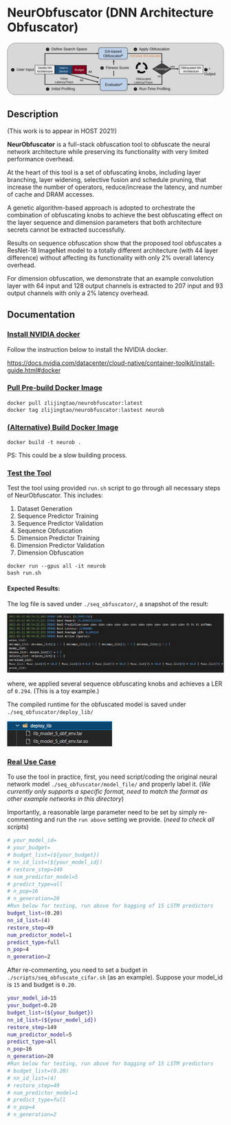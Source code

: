 # NeurObfuscator (DNN Architecture Obfuscator)

![Framework](misc/figs/framework.svg)

## Description

(This work is to appear in HOST 2021!)

**NeurObfuscator** is a full-stack obfuscation tool to obfuscate the neural network architecture while preserving its functionality with very limited performance overhead. 

At the heart of this tool is a set of obfuscating knobs, including layer branching, layer widening, selective fusion and schedule pruning, that increase the number of operators, reduce/increase the latency, and number of cache and DRAM accesses.

A genetic algorithm-based approach is adopted to orchestrate the combination of obfuscating knobs to achieve the best obfuscating effect on the layer sequence and dimension parameters that both architecture secrets cannot be extracted successfully. 

Results on sequence obfuscation show that the proposed tool obfuscates a ResNet-18 ImageNet model to a totally different architecture (with 44 layer difference) without affecting its functionality with only 2\% overall latency overhead. 

For dimension obfuscation, we demonstrate that an example convolution layer with 64 input and 128 output channels is extracted to 207 input and 93 output channels with only a 2\% latency overhead.


## Documentation

### <ins>**Install NVIDIA docker**<ins> 
    
Follow the instruction below to install the NVIDIA docker.

https://docs.nvidia.com/datacenter/cloud-native/container-toolkit/install-guide.html#docker

    
### <ins>**Pull Pre-build Docker Image**<ins> 

```
docker pull zlijingtao/neurobfuscator:latest
docker tag zlijingtao/neurobfuscator:lastest neurob
```
    
### <ins>**(Alternative) Build Docker Image**<ins> 
    

```
docker build -t neurob .
```

PS: This could be a slow building process.


### <ins>**Test the Tool**<ins>

Test the tool using provided ``run.sh`` script to go through all necessary steps of NeurObfuscator. This includes: 

1) Dataset Generation 
2) Sequence Predictor Training 
3) Sequence Predictor Validation
4) Sequence Obfuscation
5) Dimension Predictor Training 
6) Dimension Predictor Validation
7) Dimension Obfuscation

```
docker run --gpus all -it neurob
bash run.sh
```

#### **Expected Results**:

The log file is saved under ``./seq_obfuscator/``, a snapshot of the result:

![SeqLog](misc/figs/seq_log.PNG)

where, we applied several sequence obfuscating knobs and achieves a LER of ``0.294``. (This is a toy example.)

The compiled runtime for the obfuscated model is saved under ``./seq_obfuscator/deploy_lib/``

![DeployLib](misc/figs/deploy_lib.PNG)

### <ins>**Real Use Case**<ins>

To use the tool in practice, first, you need script/coding the original neural network model ``./seq_obfuscator/model_file/`` and properly label it. (*We currently only supports a specific format, need to match the format as other example networks in this directory*)

Importantly, a reasonable large parameter need to be set by simply re-commenting and run the ``run above`` setting we provide. (*need to check all scripts*)

```bash
# your_model_id=
# your_budget=
# budget_list=(${your_budget})
# nn_id_list=(${your_model_id})
# restore_step=149
# num_predictor_model=5
# predict_type=all
# n_pop=16
# n_generation=20
#Run below for testing, run above for bagging of 15 LSTM predictors
budget_list=(0.20)
nn_id_list=(4)
restore_step=49
num_predictor_model=1
predict_type=full
n_pop=4
n_generation=2
```

After re-commenting, you need to set a budget in ``./scripts/seq_obfuscate_cifar.sh`` (as an example). Suppose your model_id is ``15`` and budget is ``0.20``.

```bash
your_model_id=15
your_budget=0.20
budget_list=(${your_budget})
nn_id_list=(${your_model_id})
restore_step=149
num_predictor_model=5
predict_type=all
n_pop=16
n_generation=20
#Run below for testing, run above for bagging of 15 LSTM predictors
# budget_list=(0.20)
# nn_id_list=(4)
# restore_step=49
# num_predictor_model=1
# predict_type=full
# n_pop=4
# n_generation=2
```






<!-- 

## **Mannual Setup** (Not Recommended, cost hours and could result in failure)

### **0. Install CUDA in a linux machine**

CUDA >= 11.0
cudnn >= 8.0

### **1. Install TVM**

Install LLVM from https://apt.llvm.org/ (we use LLVM-10)

Before running the scripts we provide here. Your File Structure should look like this:
```
----${USER} (your home directory)

    ---- tvm

    ---- torch_profiling (This repository)
```

Clone the tvm into your home directory. Then checkout 58c3413a3 version of the lastest TVM repository:

```
$ cd /usr && \
     git clone https://github.com/apache/incubator-tvm.git tvm --recursive && \
     cd ~/tvm && \
     git checkout 58c3413a3 && \
     mkdir build && \
     cp cmake/config.cmake build
```

And Copy the required file to support ``selective Fusion'' as described in our paper. Then build with USE_CUDA and USE_LLVM (llvm version must be the same with yours)

```
$ cp -r ~/torch_profiling/copy2tvm/tvm ~/
$ cd /usr/tvm/build && bash -c \
     "echo set\(USE_LLVM llvm-config-10\) >> config.cmake && \
     echo set\(USE_CUDA ON\) >> config.cmake" && \
     cmake .. && \
     make -j4 
```

Last but not the least, add to your path:
```
export TVM_HOME=~/tvm
export PYTHONPATH=$TVM_HOME/python:${PYTHONPATH}
```

### **2. Setup Python Enviroment**

We recommend using conda. 


Require python version == 3.6, and use pip to install library listed below:
```
pip install pylint==1.9.4 six numpy pytest cython decorator scipy tornado torch==1.7.1+cu110 torchvision==0.8.2+cu110 torchaudio==0.7.2 -f https://download.pytorch.org/whl/torch_stable.html tensorflow==1.13.1
```

### **3. Install Nsight Compute**

#### Install either using command below in ubuntu-based Linux or directly from NVIDIA, 2020.3.0 version is required in either case.
```
sudo apt-get update -y && \
     DEBIAN_FRONTEND=noninteractive apt-get install -y --no-install-recommends \
         apt-transport-https \
         ca-certificates \
         gnupg \
         wget && \
     rm -rf /var/lib/apt/lists/*
sudo echo "deb https://developer.download.nvidia.com/compute/cuda/repos/ubuntu1804/x86_64 /" > /etc/apt/sources.list.d/cuda.list && \
     wget -qO - https://developer.download.nvidia.com/compute/cuda/repos/ubuntu1804/x86_64/7fa2af80.pub | apt-key add - && \
         apt-get update -y && \
     DEBIAN_FRONTEND=noninteractive apt-get install -y --no-install-recommends \
         nsight-compute-2020.3.0 && \
     rm -rf /var/lib/apt/lists/*


```
#### (IMPORTANT!) To enable the profiler:

##### Permanent Option:
```
sudo touch /etc/modprobe.d/nvprof.conf
```
Then copy this line 'options nvidia "NVreg_RestrictProfilingToAdminUsers=0"' to nvprof.conf
```
sudo update-initramfs -u
```
A reboot is needed to enable sudo-free profiling.


##### Running into any problem for a sudo-free profiling, please follow the instruction below:

https://developer.nvidia.com/nvidia-development-tools-solutions-err_nvgpuctrperm-permission-issue-performance-counters


#### Add path to ~/.bashrc ("/usr/local/NVIDIA-Nsight-Compute" or "/opt/nvidia/nsight-compute/2020.3.0" is available after install the nsight compute software, in either case, make sure ``ncu'' is in that directory)
```
export PATH="/opt/nvidia/nsight-compute/2020.3.0:$PATH"
```
or
```
export PATH="/usr/local/NVIDIA-Nsight-Compute:$PATH"
```


### **4. Add Trace Section to NVcompute**

We provide a sepcial Trace Section, please move it into customizable Trace Section folder of 

**(if using ncu 2020.3.0)** cp torch_profiling/ncu_section/ImportantTraceAnalysis.section ~/Documents/NVIDIA Nsight Compute/2020.3.0/Sections/ -->




